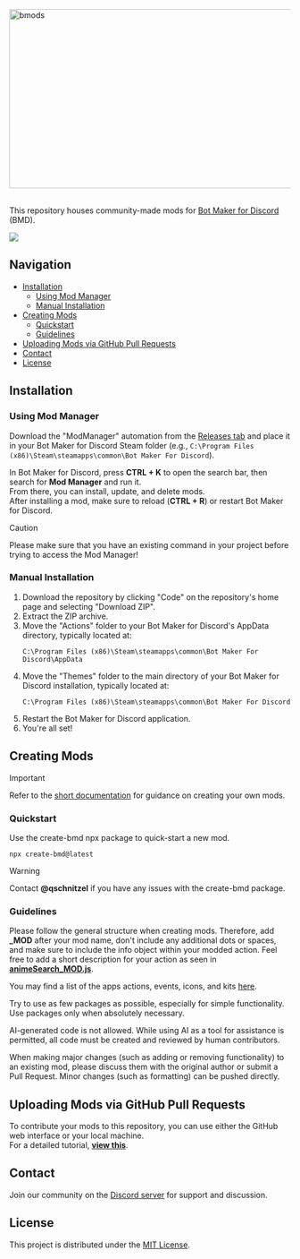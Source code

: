 <img width="1920" height="320" alt="bmods" src="https://github.com/user-attachments/assets/32b77c8d-5795-488e-91bc-751238afe617" />

\
This repository houses community-made mods for [Bot Maker for Discord](https://store.steampowered.com/app/2592170/Bot_Maker_For_Discord/) (BMD).

[![](https://dcbadge.limes.pink/api/server/https://discord.gg/n9PWrxFQFF)](https://discord.gg/n9PWrxFQFF)


## Navigation

- [Installation](#installation)
  - [Using Mod Manager](#using-mod-manager)
  - [Manual Installation](#manual-installation)
- [Creating Mods](#creating-mods)
  - [Quickstart](#quickstart)
  - [Guidelines](#guidelines)
- [Uploading Mods via GitHub Pull Requests](#uploading-mods-via-github-pull-requests)
- [Contact](#contact)
- [License](#license)

## Installation

### Using Mod Manager

Download the "ModManager" automation from the [Releases tab](https://github.com/RatWasHere/bmods/releases/tag/ModManager-V0.1.2) and place it in your Bot Maker for Discord Steam folder (e.g., `C:\Program Files (x86)\Steam\steamapps\common\Bot Maker For Discord`).

In Bot Maker for Discord, press **CTRL + K** to open the search bar, then search for **Mod Manager** and run it.  
From there, you can install, update, and delete mods.  
After installing a mod, make sure to reload (**CTRL + R**) or restart Bot Maker for Discord.

> [!CAUTION]  
> Please make sure that you have an existing command in your project before trying to access the Mod Manager!

### Manual Installation

1. Download the repository by clicking "Code" on the repository's home page and selecting "Download ZIP".
2. Extract the ZIP archive.
3. Move the "Actions" folder to your Bot Maker for Discord's AppData directory, typically located at:
   ```
   C:\Program Files (x86)\Steam\steamapps\common\Bot Maker For Discord\AppData
   ```
4. Move the "Themes" folder to the main directory of your Bot Maker for Discord installation, typically located at:
   ```
   C:\Program Files (x86)\Steam\steamapps\common\Bot Maker For Discord
   ```
5. Restart the Bot Maker for Discord application.
6. You're all set!

## Creating Mods

> [!IMPORTANT]
> Refer to the [short documentation](https://github.com/RatWasHere/bmods/blob/master/MODS.md) for guidance on creating your own mods.

### Quickstart

Use the create-bmd npx package to quick-start a new mod.

```
npx create-bmd@latest
```

> [!WARNING]
> Contact **@qschnitzel** if you have any issues with the create-bmd package.

### Guidelines

Please follow the general structure when creating mods. Therefore, add **\_MOD** after your mod name, don't include any additional dots or spaces, and make sure to include the info object within your modded action.
Feel free to add a short description for your action as seen in [**animeSearch_MOD.js**](https://github.com/RatWasHere/bmods/blob/master/Actions/animeSearch_MOD.js).

You may find a list of the apps actions, events, icons, and kits [here](https://github.com/devvyyxyz/BMD-Actions).

Try to use as few packages as possible, especially for simple functionality. Use packages only when absolutely necessary.

AI-generated code is not allowed. While using AI as a tool for assistance is permitted, all code must be created and reviewed by human contributors.

When making major changes (such as adding or removing functionality) to an existing mod, please discuss them with the original author or submit a Pull Request. Minor changes (such as formatting) can be pushed directly.

## Uploading Mods via GitHub Pull Requests

To contribute your mods to this repository, you can use either the GitHub web interface or your local machine.\
For a detailed tutorial, [**view this**](https://github.com/RatWasHere/bmods/blob/master/UPLOAD.md).

## Contact

Join our community on the [Discord server](https://discord.gg/n9PWrxFQFF) for support and discussion.

## License

This project is distributed under the [MIT License](https://github.com/RatWasHere/bmods/blob/master/LICENSE).
